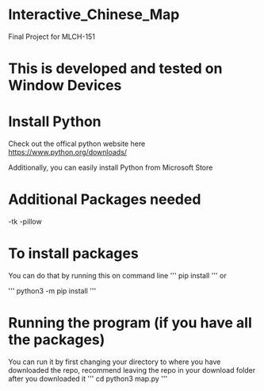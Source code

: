 # Interactive_Chinese_Map
Final Project for MLCH-151

# This is developed and tested on Window Devices 

# Install Python 

Check out the offical python website here 
https://www.python.org/downloads/

Additionally, you can easily install Python from Microsoft Store 

# Additional Packages needed 
-tk 
-pillow

# To install packages 
You can do that by running this on command line 
'''
pip install <package name>
'''
or

'''
python3 -m pip install <package name> 
'''

# Running the program (if you have all the packages)  
You can run it by first changing your directory to where you have downloaded the repo, recommend leaving the repo in your download folder after you downloaded it 
'''
cd <repo>
python3 map.py
'''

